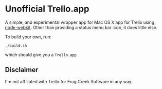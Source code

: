 Unofficial Trello.app
=====================

A simple, and experimental wrapper app for Mac OS X app for Trello using [node-webkit](https://github.com/rogerwang/node-webkit). Other than providing a status menu bar icon, it does little else.

To build your own, run:

    ./build.sh

which should give you a `Trello.app`.



Disclaimer
----------

I'm not affiliated with Trello for Frog Creek Software in any way.
